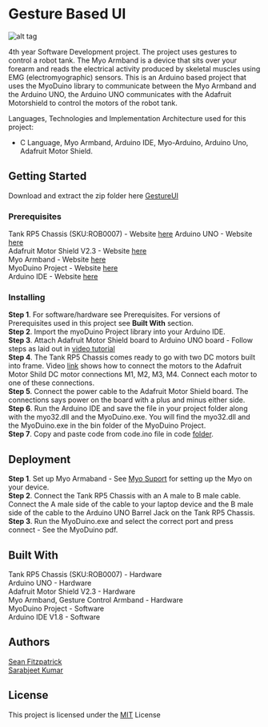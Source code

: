 # Gesture Based UI

![alt tag](https://github.com/seanJosephFitzpatrick/Gesture-UI-Project/blob/master/MYO.png)

4th year Software Development project. The project uses gestures to control a robot tank. The Myo Armband is a device that sits over your forearm and reads the electrical activity produced by skeletal muscles using EMG (electromyographic) sensors. This is an Arduino based project that uses the MyoDuino library to communicate between the Myo Armband and the Arduino UNO, the Arduino UNO communicates with the Adafruit Motorshield to control the motors of the robot tank.

Languages, Technologies and Implementation Architecture used for this project:
* C Language, Myo Armband, Arduino IDE, Myo-Arduino, Arduino Uno, Adafruit Motor Shield.

## Getting Started

Download and extract the zip folder here [GestureUI](https://github.com/seanJosephFitzpatrick/Gesture-UI-Project/archive/master.zip)        

### Prerequisites

Tank RP5 Chassis (SKU:ROB0007) -  Website [here](https://www.dfrobot.com/wiki/index.php/Tank_RP5_Chassis_(SKU:ROB0007))       
Arduino UNO - Website [here](https://www.arduino.cc/en/Main/ArduinoBoardUno)       
Adafruit Motor Shield V2.3 - Website [here](https://www.adafruit.com/products/1438)       
Myo Armband - Website [here](https://www.myo.com/)    
MyoDuino Project - Website [here](https://market.myo.com/app/54bd7403e4b00db53ad527a2/myoduino-)      
Arduino IDE - Website [here](https://www.arduino.cc/en/main/software)        


### Installing

**Step 1**. For software/hardware see Prerequisites. For versions of Prerequisites used in this project see **Built With** section.       
**Step 2**. Import the myoDuino Project library into your Arduino IDE.         
**Step 3**. Attach Adafruit Motor Shield board to Arduino UNO board - Follow steps as laid out in [video tutorial](https://www.youtube.com/watch?v=vN_gcyWKCxY)                 
**Step 4**. The Tank RP5 Chassis comes ready to go with two DC motors built into frame. Video [link](https://www.youtube.com/watch?v=vN_gcyWKCxY) shows how to connect the motors to the Adafruit Motor Shild DC motor connections M1, M2, M3, M4. Connect each motor to one of these connections.        
**Step 5**. Connect the power cable to the Adafruit Motor Shield board. The connections says power on the board with a plus and minus either side.      
**Step 6**. Run the Arduino IDE and save the file in your project folder along with the myo32.dll and the MyoDuino.exe. You will find the myo32.dll and the MyoDuino.exe in the bin folder of the MyoDuino Project.         
**Step 7**. Copy and paste code from code.ino file in code [folder](https://github.com/seanJosephFitzpatrick/Gesture-UI-Project/tree/master/code).                  

## Deployment

**Step 1**. Set up Myo Armaband - See [Myo Suport](https://support.getmyo.com/hc/en-us) for setting up the Myo on your device.       
**Step 2**. Connect the Tank RP5 Chassis with an A male to B male cable. Connect the A male side of the cable to your laptop device and the B male side of the cable to the Arduino UNO Barrel Jack on the Tank RP5 Chassis.         
**Step 3**. Run the MyoDuino.exe and select the correct port and press connect - See the MyoDuino pdf.         


## Built With

Tank RP5 Chassis (SKU:ROB0007) -  Hardware      
Arduino UNO - Hardware     
Adafruit Motor Shield V2.3 - Hardware     
Myo Armband, Gesture Control Armband - Hardware   
MyoDuino Project - Software     
Arduino IDE V1.8 - Software

## Authors

[Sean Fitzpatrick](https://github.com/seanJosephFitzpatrick/Gesture-UI-Project)            
[Sarabjeet Kumar](https://github.com/sarbjeetkumar/Gesture-UI-Project)

## License

This project is licensed under the [MIT](https://github.com/seanJosephFitzpatrick/Gesture-UI-Project/blob/master/LICENSE) License 


